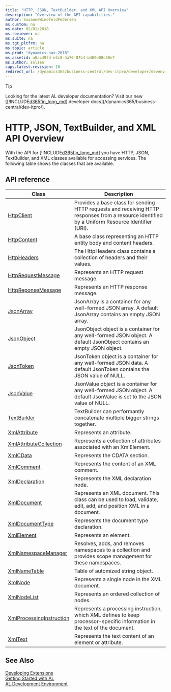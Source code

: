 ```yaml
---
title: "HTTP, JSON, TextBuilder, and XML API Overview"
description: "Overview of the API capabilities."
author: SusanneWindfeldPedersen
ms.custom: na
ms.date: 02/01/2018
ms.reviewer: na
ms.suite: na
ms.tgt_pltfrm: na
ms.topic: article
ms.prod: "dynamics-nav-2018"
ms.assetid: a0ac492d-e3c8-4a76-87b4-b469e08c58e7
ms.author: solsen
caps.latest.revision: 18
redirect_url: /dynamics365/business-central/dev-itpro/developer/devenv-restapi-overview
---
```


> [!TIP]  
> Looking for the latest AL developer documentation? Visit our new [[!INCLUDE[d365fin_long_md](includes/d365fin_long_md.md)] developer docs](/dynamics365/business-central/dev-itpro/).

# HTTP, JSON, TextBuilder, and XML API Overview
With the API for [!INCLUDE[d365fin_long_md](includes/d365fin_long_md.md)] you have HTTP, JSON, TextBuilder, and XML classes available for accessing services. The following table shows the classes that are available. 

## API reference

|Class|Description|
|-----|-----------|
|[HttpClient](api/httpclient-class.md)|Provides a base class for sending HTTP requests and receiving HTTP responses from a resource identified by a Uniform Resource Identifier (URI).|
|[HttpContent](api/httpcontent-class.md)|A base class representing an HTTP entity body and content headers.|
|[HttpHeaders](api/httpheaders-class.md)|The HttpHeaders class contains a collection of headers and their values.|
|[HttpRequestMessage](api/httprequestmessage-class.md)|Represents an HTTP request message.|
|[HttpReponseMessage](api/httpresponsemessage-class.md)|Represents an HTTP response message.|
|[JsonArray](api/jsonarray-class.md)|JsonArray is a container for any well-formed JSON array. A default JsonArray contains an empty JSON array.|
|[JsonObject](api/jsonobject-class.md)|JsonObject object is a container for any well-formed JSON object. A default JsonObject contains an empty JSON object.|
|[JsonToken](api/jsontoken-class.md)|JsonToken object is a container for any well-formed JSON data. A default JsonToken contains the JSON value of NULL.|
|[JsonValue](api/jsonvalue-class.md)|JsonValue object is a container for any well-formed JSON object. A default JsonValue is set to the JSON value of NULL.|
|[TextBuilder](api/textbuilder-class.md)|TextBuilder can performantly concatenate multiple bigger strings together.|
|[XmlAttribute](api/xmlattribute-class.md)|Represents an attribute.|
|[XmlAttributeCollection](api/xmlattributecollection-class.md)|Represents a collection of attributes associated with an XmlElement.|
|[XmlCData](api/xmlcdata-class.md)|Represents the CDATA section.|
|[XmlComment](api/xmlcomment-class.md)|Represents the content of an XML comment.|
|[XmlDeclaration](api/xmldeclaration-class.md)|Represents the XML declaration node.|
|[XmlDocument](api/xmldocument-class.md)|Represents an XML document. This class can be used to load, validate, edit, add, and position XML in a document.|
|[XmlDocumentType](api/xmldocumenttype-class.md)|Represents the document type declaration.|
|[XmlElement](api/xmlelement-class.md)|Represents an element.|
|[XmlNamespaceManager](api/xmlnamespacemanager-class.md)|Resolves, adds, and removes namespaces to a collection and provides scope management for these namespaces.|
|[XmlNameTable](api/xmlnametable-class.md)|Table of automized string object.|
|[XmlNode](api/xmlnode-class.md)|Represents a single node in the XML document.|
|[XmlNodeList](api/xmlnodelist-class.md)|Represents an ordered collection of nodes.|
|[XmlProcessingInstruction](api/xmlprocessinginstruction-class.md)|Represents a processing instruction, which XML defines to keep processor-specific information in the text of the document.|
|[XmlText](api/xmltext-class.md)|Represents the text content of an element or attribute.|


## See Also
[Developing Extensions](devenv-dev-overview.md)  
[Getting Started with AL](devenv-get-started.md)  
[AL Development Environment](devenv-reference-overview.md)  
